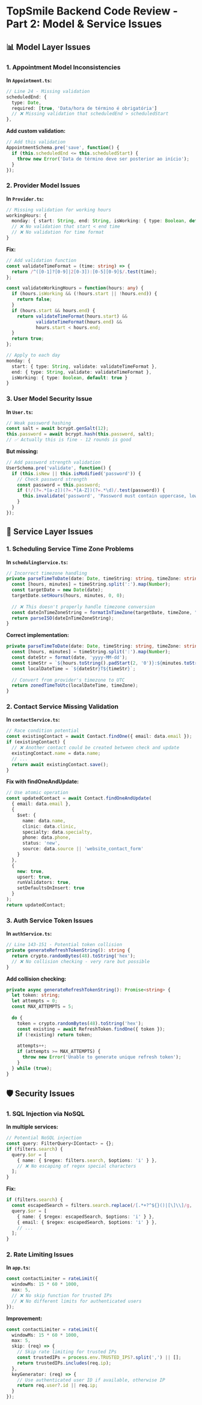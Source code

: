 # TopSmile Backend Code Review - Part 2: Model & Service Issues

## 📊 Model Layer Issues

### 1. **Appointment Model Inconsistencies**

**In `Appointment.ts`:**
```typescript
// Line 24 - Missing validation
scheduledEnd: {
  type: Date,
  required: [true, 'Data/hora de término é obrigatória']
  // ❌ Missing validation that scheduledEnd > scheduledStart
},
```

**Add custom validation:**
```typescript
// Add this validation
AppointmentSchema.pre('save', function() {
  if (this.scheduledEnd <= this.scheduledStart) {
    throw new Error('Data de término deve ser posterior ao início');
  }
});
```

### 2. **Provider Model Issues**

**In `Provider.ts`:**
```typescript
// Missing validation for working hours
workingHours: {
  monday: { start: String, end: String, isWorking: { type: Boolean, default: true } },
  // ❌ No validation that start < end time
  // ❌ No validation for time format
}
```

**Fix:**
```typescript
// Add validation function
const validateTimeFormat = (time: string) => {
  return /^([0-1]?[0-9]|2[0-3]):[0-5][0-9]$/.test(time);
};

const validateWorkingHours = function(hours: any) {
  if (hours.isWorking && (!hours.start || !hours.end)) {
    return false;
  }
  if (hours.start && hours.end) {
    return validateTimeFormat(hours.start) && 
           validateTimeFormat(hours.end) && 
           hours.start < hours.end;
  }
  return true;
};

// Apply to each day
monday: { 
  start: { type: String, validate: validateTimeFormat },
  end: { type: String, validate: validateTimeFormat },
  isWorking: { type: Boolean, default: true }
}
```

### 3. **User Model Security Issue**

**In `User.ts`:**
```typescript
// Weak password hashing
const salt = await bcrypt.genSalt(12);
this.password = await bcrypt.hash(this.password, salt);
// ✅ Actually this is fine - 12 rounds is good
```

**But missing:**
```typescript
// Add password strength validation
UserSchema.pre('validate', function() {
  if (this.isNew || this.isModified('password')) {
    // Check password strength
    const password = this.password;
    if (!/(?=.*[a-z])(?=.*[A-Z])(?=.*\d)/.test(password)) {
      this.invalidate('password', 'Password must contain uppercase, lowercase, and number');
    }
  }
});
```

## 🔄 Service Layer Issues

### 1. **Scheduling Service Time Zone Problems**

**In `schedulingService.ts`:**
```typescript
// Incorrect timezone handling
private parseTimeToDate(date: Date, timeString: string, timeZone: string): Date {
  const [hours, minutes] = timeString.split(':').map(Number);
  const targetDate = new Date(date);
  targetDate.setHours(hours, minutes, 0, 0);
  
  // ❌ This doesn't properly handle timezone conversion
  const dateInTimeZoneString = formatInTimeZone(targetDate, timeZone, "yyyy-MM-dd'T'HH:mm:ssXXX");
  return parseISO(dateInTimeZoneString);
}
```

**Correct implementation:**
```typescript
private parseTimeToDate(date: Date, timeString: string, timeZone: string): Date {
  const [hours, minutes] = timeString.split(':').map(Number);
  const dateStr = format(date, 'yyyy-MM-dd');
  const timeStr = `${hours.toString().padStart(2, '0')}:${minutes.toString().padStart(2, '0')}:00`;
  const localDateTime = `${dateStr}T${timeStr}`;
  
  // Convert from provider's timezone to UTC
  return zonedTimeToUtc(localDateTime, timeZone);
}
```

### 2. **Contact Service Missing Validation**

**In `contactService.ts`:**
```typescript
// Race condition potential
const existingContact = await Contact.findOne({ email: data.email });
if (existingContact) {
  // ❌ Another contact could be created between check and update
  existingContact.name = data.name;
  // ...
  return await existingContact.save();
}
```

**Fix with findOneAndUpdate:**
```typescript
// Use atomic operation
const updatedContact = await Contact.findOneAndUpdate(
  { email: data.email },
  {
    $set: {
      name: data.name,
      clinic: data.clinic,
      specialty: data.specialty,
      phone: data.phone,
      status: 'new',
      source: data.source || 'website_contact_form'
    }
  },
  { 
    new: true, 
    upsert: true, 
    runValidators: true,
    setDefaultsOnInsert: true
  }
);
return updatedContact;
```

### 3. **Auth Service Token Issues**

**In `authService.ts`:**
```typescript
// Line 143-151 - Potential token collision
private generateRefreshTokenString(): string {
  return crypto.randomBytes(48).toString('hex');
  // ❌ No collision checking - very rare but possible
}
```

**Add collision checking:**
```typescript
private async generateRefreshTokenString(): Promise<string> {
  let token: string;
  let attempts = 0;
  const MAX_ATTEMPTS = 5;
  
  do {
    token = crypto.randomBytes(48).toString('hex');
    const existing = await RefreshToken.findOne({ token });
    if (!existing) return token;
    
    attempts++;
    if (attempts >= MAX_ATTEMPTS) {
      throw new Error('Unable to generate unique refresh token');
    }
  } while (true);
}
```

## 🛡️ Security Issues

### 1. **SQL Injection via NoSQL**

**In multiple services:**
```typescript
// Potential NoSQL injection
const query: FilterQuery<IContact> = {};
if (filters.search) {
  query.$or = [
    { name: { $regex: filters.search, $options: 'i' } },
    // ❌ No escaping of regex special characters
  ];
}
```

**Fix:**
```typescript
if (filters.search) {
  const escapedSearch = filters.search.replace(/[.*+?^${}()|[\]\\]/g, '\\$&');
  query.$or = [
    { name: { $regex: escapedSearch, $options: 'i' } },
    { email: { $regex: escapedSearch, $options: 'i' } },
    // ...
  ];
}
```

### 2. **Rate Limiting Issues**

**In `app.ts`:**
```typescript
const contactLimiter = rateLimit({
  windowMs: 15 * 60 * 1000,
  max: 5,
  // ❌ No skip function for trusted IPs
  // ❌ No different limits for authenticated users
});
```

**Improvement:**
```typescript
const contactLimiter = rateLimit({
  windowMs: 15 * 60 * 1000,
  max: 5,
  skip: (req) => {
    // Skip rate limiting for trusted IPs
    const trustedIPs = process.env.TRUSTED_IPS?.split(',') || [];
    return trustedIPs.includes(req.ip);
  },
  keyGenerator: (req) => {
    // Use authenticated user ID if available, otherwise IP
    return req.user?.id || req.ip;
  }
});
```